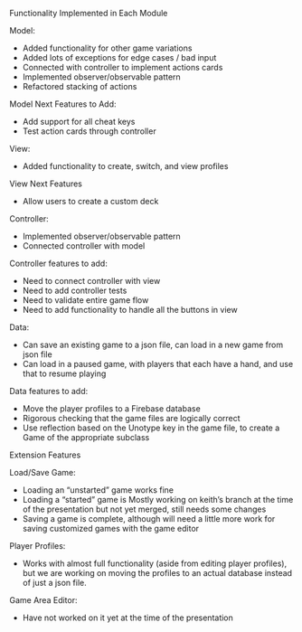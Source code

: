 Functionality Implemented in Each Module

Model:
* Added functionality for other game variations
* Added lots of exceptions for edge cases / bad input
* Connected with controller to implement actions cards
* Implemented observer/observable pattern
* Refactored stacking of actions



Model Next Features to Add:
* Add support for all cheat keys
* Test action cards through controller

View:
* Added functionality to create, switch, and view profiles

View Next Features
* Allow users to create a custom deck

Controller:
* Implemented observer/observable pattern
* Connected controller with model

Controller features to add:
* Need to connect controller with view
* Need to add controller tests
* Need to validate entire game flow
* Need to add functionality to handle all the buttons in view

Data:
* Can save an existing game to a json file, can load in a new game from json file
* Can load in a paused game, with players that each have a hand, and use that to resume playing

Data features to add:
* Move the player profiles to a Firebase database
* Rigorous checking that the game files are logically correct
* Use reflection based on the Unotype key in the game file, to create a Game of the appropriate subclass

Extension Features

Load/Save Game:
* Loading an “unstarted” game works fine
* Loading a “started” game is Mostly working on keith’s branch at the time of the presentation but not yet merged, still needs some changes
* Saving a game is complete, although will need a little more work for saving customized games with the game editor

Player Profiles:
* Works with almost full functionality (aside from editing player profiles), but we are working on moving the profiles to an actual database instead of just a json file.

Game Area Editor:
* Have not worked on it yet at the time of the presentation

